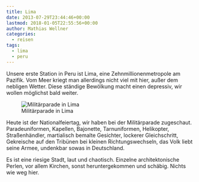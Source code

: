 ```yaml
---
title: Lima
date: 2013-07-29T23:44:46+00:00
lastmod: 2018-01-05T22:55:56+00:00
author: Mathias Wellner
categories:
  - reisen
tags:
  - lima
  - peru
---
```

Unsere erste Station in Peru ist Lima, eine Zehnmillionenmetropole am Pazifik. Vom Meer kriegt man allerdings nicht viel mit hier, außer dem nebligen Wetter. Diese ständige Bewölkung macht einen depressiv, wir wollen möglichst bald weiter.
<!--more-->

<figure style="max-width: 30rem;">
  <img sizes="100vw" srcset="https://farm5.staticflickr.com/4646/39521025951_e0148c76c7_n.jpg 320w, https://farm5.staticflickr.com/4646/39521025951_e0148c76c7_z.jpg 640w, https://farm5.staticflickr.com/4646/39521025951_e0148c76c7_c.jpg 800w, https://farm5.staticflickr.com/4646/39521025951_9a312d3d7b_h.jpg 1600w, https://farm5.staticflickr.com/4646/39521025951_e61b66e7ad_k.jpg 2048w" src="https://farm5.staticflickr.com/4646/39521025951_e0148c76c7_b.jpg" alt="Militärparade in Lima">
  <figcaption>Militärparade in Lima</figcaption>
</figure>

Heute ist der Nationalfeiertag, wir haben bei der Militärparade zugeschaut. Paradeuniformen, Kapellen, Bajonette, Tarnuniformen, Helikopter, Straßenhändler, martialisch bemalte Gesichter, lockerer Gleichschritt, Gekreische auf den Tribünen bei kleinen Richtungswechseln, das Volk liebt seine Armee, undenkbar sowas in Deutschland. 

Es ist eine riesige Stadt, laut und chaotisch. Einzelne architektonische Perlen, vor allem Kirchen, sonst heruntergekommen und schäbig. Nichts wie weg hier.